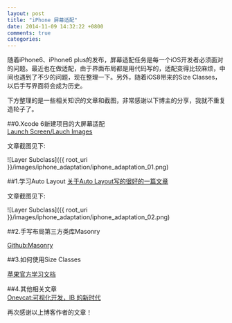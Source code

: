 ```yaml
---
layout: post
title: "iPhone 屏幕适配"
date: 2014-11-09 14:32:22 +0800
comments: true
categories: 
---
```

随着iPhone6、iPhone6 plus的发布，屏幕适配任务是每一个iOS开发者必须面对的问题。最近也在做适配，由于界面布局都是用代码写的，适配变得比较麻烦，中间也遇到了不少的问题，现在整理一下。另外，随着iOS8带来的Size Classes，以后手写界面将会成为历史。  

下方整理的是一些相关知识的文章和截图，非常感谢以下博主的分享，我就不重复造轮子了。

##0.Xcode 6新建项目的大屏幕适配  
[Launch Screen/Lauch Images](http://blog.shiqichan.com/Launch-Screen-in-iOS-7-and-8/)  

文章截图见下:

![Layer Subclass]({{ root_uri }}/images/iphone_adaptation/iphone_adaptation_01.png)  

##1.学习Auto Layout
[关于Auto Layout写的很好的一篇文章](http://vit0.com/blog/2013/12/07/iosxue-xi-zhi-autolayout/)  

文章截图见下:

![Layer Subclass]({{ root_uri }}/images/iphone_adaptation/iphone_adaptation_02.png)  

##2.手写布局第三方类库Masonry  

[Github:Masonry](https://github.com/Masonry/Masonry)  

##3.如何使用Size Classes

[苹果官方学习文档](https://developer.apple.com/library/ios/recipes/xcode_help-IB_adaptive_sizes/_index.html)

##4.其他相关文章  
[Onevcat:可视化开发，IB 的新时代](http://onevcat.com/2014/10/ib-customize-view/)

再次感谢以上博客作者的文章！
